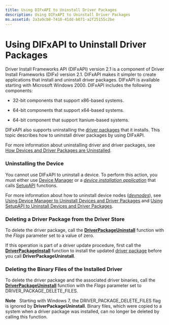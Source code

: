 ```yaml
---
title: Using DIFxAPI to Uninstall Driver Packages
description: Using DIFxAPI to Uninstall Driver Packages
ms.assetid: 2a3a9cb8-7418-41dd-b071-a2f25155c2be
---
```


# Using DIFxAPI to Uninstall Driver Packages


Driver Install Frameworks API (DIFxAPI) version 2.1 is a component of Driver Install Frameworks (DIFx) version 2.1. DIFxAPI makes it simpler to create applications that install and uninstall driver packages. DIFxAPI is available starting with Microsoft Windows 2000. DIFxAPI includes the following components:

-   32-bit components that support x86-based systems.

-   64-bit components that support x64-based systems.

-   64-bit component that support Itanium-based systems.

DIFxAPI also supports uninstalling the [driver packages](driver-packages.md) that it installs. This topic describes how to uninstall driver packages by using DIFxAPI.

For more information about uninstalling driver and driver packages, see [How Devices and Driver Packages are Uninstalled](how-devices-and-driver-packages-are-uninstalled.md).

### <a href="" id="uninstalling-the-device"></a> Uninstalling the Device

You cannot use DIFxAPI to uninstall a device. To perform this action, you must either use [Device Manager](using-device-manager.md) or a [*device installation application*](https://msdn.microsoft.com/library/windows/hardware/ff556277#wdkgloss-device-installation-application) that calls [SetupAPI](setupapi.md) functions.

For more information about how to uninstall device nodes ([*devnodes*](https://msdn.microsoft.com/library/windows/hardware/ff556277#wdkgloss-devnode)), see [Using Device Manager to Uninstall Devices and Driver Packages](using-device-manager-to-uninstall-devices-and-driver-packages.md) and [Using SetupAPI to Uninstall Devices and Driver Packages](using-setupapi-to-uninstall-devices-and-driver-packages.md).

### <a href="" id="deleting-a-driver-package-from-the-driver-store"></a> Deleting a Driver Package from the Driver Store

To delete the driver package, call the [**DriverPackageUninstall**](https://msdn.microsoft.com/library/windows/hardware/ff544822) function with the *Flags* parameter set to a value of zero.

If this operation is part of a driver update procedure, first call the [**DriverPackageInstall**](https://msdn.microsoft.com/library/windows/hardware/ff544813) function to install the updated [driver package](driver-packages.md) before you call **DriverPackageUninstall**.

### <a href="" id="deleting-the-binary-files-of-the-installed-driver"></a> Deleting the Binary Files of the Installed Driver

To delete the driver package and the associated driver binaries, call the [**DriverPackageUninstall**](https://msdn.microsoft.com/library/windows/hardware/ff544822) function with the *Flags* parameter set to DRIVER\_PACKAGE\_DELETE\_FILES.

**Note**   Starting with Windows 7, the DRIVER\_PACKAGE\_DELETE\_FILES flag is ignored by **DriverPackageUninstall**. Binary files, which were copied to a system when a driver package was installed, can no longer be deleted by calling this function.

 

 

 





